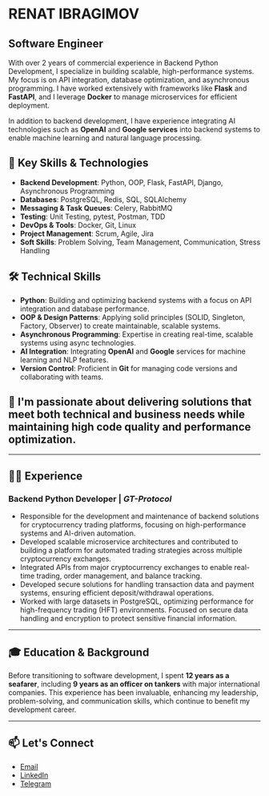 # RENAT IBRAGIMOV

## Software Engineer

With over 2 years of commercial experience in Backend Python Development, I specialize in building scalable, high-performance systems. My focus is on API integration, database optimization, and asynchronous programming. I have worked extensively with frameworks like **Flask** and **FastAPI**, and I leverage **Docker** to manage microservices for efficient deployment. 

In addition to backend development, I have experience integrating AI technologies such as **OpenAI** and **Google services** into backend systems to enable machine learning and natural language processing.

## 🔑 Key Skills & Technologies

- **Backend Development**: Python, OOP, Flask, FastAPI, Django, Asynchronous Programming
- **Databases**: PostgreSQL, Redis, SQL, SQLAlchemy
- **Messaging & Task Queues**: Celery, RabbitMQ
- **Testing**: Unit Testing, pytest, Postman, TDD
- **DevOps & Tools**: Docker, Git, Linux
- **Project Management**: Scrum, Agile, Jira
- **Soft Skills**: Problem Solving, Team Management, Communication, Stress Handling

## 🛠️ Technical Skills

- **Python**: Building and optimizing backend systems with a focus on API integration and database performance.
- **OOP & Design Patterns**: Applying solid principles (SOLID, Singleton, Factory, Observer) to create maintainable, scalable systems.
- **Asynchronous Programming**: Expertise in creating real-time, scalable systems using async technologies.
- **AI Integration**: Integrating **OpenAI** and **Google** services for machine learning and NLP features.
- **Version Control**: Proficient in **Git** for managing code versions and collaborating with teams.

## 🌱 I'm passionate about delivering solutions that meet both technical and business needs while maintaining high code quality and performance optimization.

---

## 👨‍💻 Experience

### Backend Python Developer | *GT-Protocol*
- Responsible for the development and maintenance of backend solutions for cryptocurrency trading platforms, focusing on high-performance systems and AI-driven automation. 
- Developed scalable microservice architectures and contributed to building a platform for automated trading strategies across multiple cryptocurrency exchanges.
- Integrated APIs from major cryptocurrency exchanges to enable real-time trading, order management, and balance tracking. 
- Developed secure solutions for handling transaction data and payment systems, ensuring efficient deposit/withdrawal operations.
- Worked with large datasets in PostgreSQL, optimizing performance for high-frequency trading (HFT) environments. Focused on secure data handling and encryption to protect sensitive financial information.
  
---

## 🎓 Education & Background

Before transitioning to software development, I spent **12 years as a seafarer**, including **9 years as an officer on tankers** with major international companies. This experience has been invaluable, enhancing my leadership, problem-solving, and communication skills, which continue to benefit my development career.

---

## 📫 Let's Connect

- [Email](renatibragimov26@gmail.com)
- [LinkedIn](https://www.linkedin.com/in/renat-ibragimov-dev/) 
- [Telegram](https://t.me/renat_ibragimov) 

